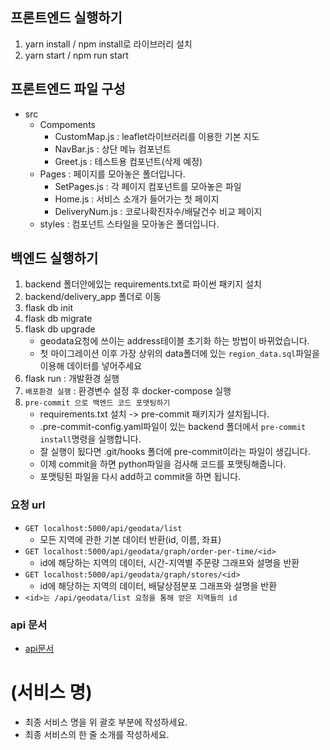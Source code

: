 ## 프론트엔드 실행하기
1. yarn install / npm install로 라이브러리 설치
2. yarn start / npm run start

## 프론트엔드 파일 구성
- src
    - Compoments
        - CustomMap.js : leaflet라이브러리를 이용한 기본 지도
        - NavBar.js : 상단 메뉴 컴포넌트
        - Greet.js : 테스트용 컴포넌트(삭제 예정)
    - Pages : 페이지를 모아놓은 폴더입니다.
        - SetPages.js : 각 페이지 컴포넌트를 모아놓은 파일
        - Home.js : 서비스 소개가 들어가는 첫 페이지
        - DeliveryNum.js : 코로나확진자수/배달건수 비교 페이지
    - styles : 컴포넌트 스타일을 모아놓은 폴더입니다.

## 백엔드 실행하기
1. backend 폴더안에있는 requirements.txt로 파이썬 패키지 설치
2. backend/delivery_app 폴더로 이동
3. flask db init
4. flask db migrate
5. flask db upgrade
    - geodata요청에 쓰이는 address테이블 초기화 하는 방법이 바뀌었습니다.
    - 첫 마이그레이션 이후 가장 상위의 data폴더에 있는 `region_data.sql`파일을 이용해 데이터를 넣어주세요
6. flask run : 개발환경 실행
7. `배포환경 실행` : 환경변수 설정 후 docker-compose 실행
8. `pre-commit 으로 백엔드 코드 포맷팅하기`
    - requirements.txt 설치 -> pre-commit 패키지가 설치됩니다.
    - .pre-commit-config.yaml파일이 있는 backend 폴더에서 `pre-commit install`명령을 실행합니다.
    - 잘 실행이 됬다면 .git/hooks 폴더에 pre-commit이라는 파일이 생깁니다.
    - 이제 commit을 하면 python파일을 검사해 코드를 포맷팅해줍니다.
    - 포맷팅된 파일을 다시 add하고 commit을 하면 됩니다.

### 요청 url
- `GET localhost:5000/api/geodata/list`
    - 모든 지역에 관한 기본 데이터 반환(id, 이름, 좌표)
- `GET localhost:5000/api/geodata/graph/order-per-time/<id>`
    - id에 해당하는 지역의 데이터, 시간-지역별 주문량 그래프와 설명을 반환
- `GET localhost:5000/api/geodata/graph/stores/<id>`
    - id에 해당하는 지역의 데이터, 배달상점분포 그래프와 설명을 반환
- `<id>는 /api/geodata/list 요청을 통해 얻은 지역들의 id`

### api 문서
- [api문서](https://lumbar-sloth-e92.notion.site/api-c6f79e4c2e4d41b888ebccd34a9450e2)

# (서비스 명)
- 최종 서비스 명을 위 괄호 부분에 작성하세요.
- 최종 서비스의 한 줄 소개를 작성하세요.

